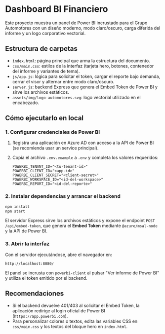 # Dashboard BI Financiero

Este proyecto muestra un panel de Power BI incrustado para el Grupo Automotores con un diseño moderno, modo claro/oscuro, carga diferida del informe y un logo corporativo vectorial.

## Estructura de carpetas

- `index.html`: página principal que arma la estructura del documento.
- `css/main.css`: estilos de la interfaz (tarjeta hero, botones, contenedor del informe y variantes de tema).
- `js/app.js`: lógica para solicitar el token, cargar el reporte bajo demanda, cerrar el visor y alternar entre modo claro/oscuro.
- `server.js`: backend Express que genera el Embed Token de Power BI y sirve los archivos estáticos.
- `assets/img/logo-automotores.svg`: logo vectorial utilizado en el encabezado.

## Cómo ejecutarlo en local

### 1. Configurar credenciales de Power BI

1. Registra una aplicación en Azure AD con acceso a la API de Power BI (se recomienda usar un service principal).
2. Copia el archivo `.env.example` a `.env` y completa los valores requeridos:

   ```env
   POWERBI_TENANT_ID="<tu-tenant-id>"
   POWERBI_CLIENT_ID="<app-id>"
   POWERBI_CLIENT_SECRET="<client-secret>"
   POWERBI_WORKSPACE_ID="<id-del-workspace>"
   POWERBI_REPORT_ID="<id-del-reporte>"
   ```

### 2. Instalar dependencias y arrancar el backend

```bash
npm install
npm start
```

El servidor Express sirve los archivos estáticos y expone el endpoint `POST /api/embed-token`, que genera el **Embed Token** mediante `@azure/msal-node` y la API de Power BI.

### 3. Abrir la interfaz

Con el servidor ejecutándose, abre el navegador en:

```
http://localhost:8080/
```

El panel se incrusta con `powerbi-client` al pulsar "Ver informe de Power BI" y utiliza el token emitido por el backend.

## Recomendaciones

- Si el backend devuelve 401/403 al solicitar el Embed Token, la aplicación redirige al login oficial de Power BI (`https://app.powerbi.com`).
- Para personalizar colores o textos, edita las variables CSS en `css/main.css` y los textos del bloque hero en `index.html`.
